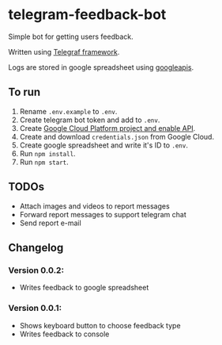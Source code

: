 # telegram-feedback-bot

Simple bot for getting users feedback.

Written using [Telegraf framework](https://github.com/telegraf/telegraf).

Logs are stored in google spreadsheet using [googleapis](https://www.npmjs.com/package/googleapis).

## To run

1. Rename `.env.example` to `.env`.
2. Create telegram bot token and add to `.env`.
3. Create [Google Cloud Platform project and enable API](https://developers.google.com/workspace/guides/create-credentials#desktop-app).
4. Create and download `credentials.json` from Google Cloud.
5. Create google spreadsheet and write it's ID to `.env`.
6. Run `npm install`.
7. Run `npm start`.

## TODOs

- Attach images and videos to report messages
- Forward report messages to support telegram chat
- Send report e-mail

## Changelog

### Version 0.0.2:

- Writes feedback to google spreadsheet

### Version 0.0.1:

- Shows keyboard button to choose feedback type
- Writes feedback to console
